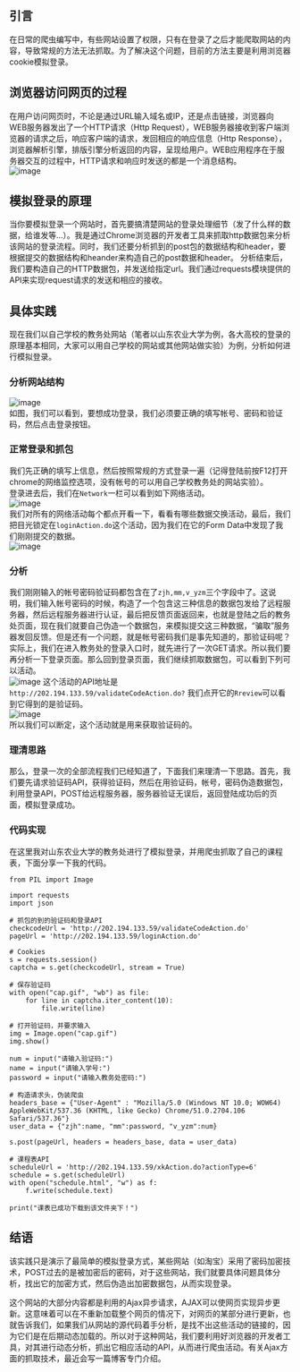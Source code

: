 ## 引言  
在日常的爬虫编写中，有些网站设置了权限，只有在登录了之后才能爬取网站的内容，导致常规的方法无法抓取。为了解决这个问题，目前的方法主要是利用浏览器cookie模拟登录。  
## 浏览器访问网页的过程  
在用户访问网页时，不论是通过URL输入域名或IP，还是点击链接，浏览器向WEB服务器发出了一个HTTP请求（Http Request），WEB服务器接收到客户端浏览器的请求之后，响应客户端的请求，发回相应的响应信息（Http Response），浏览器解析引擎，排版引擎分析返回的内容，呈现给用户。WEB应用程序在于服务器交互的过程中，HTTP请求和响应时发送的都是一个消息结构。   
![image](\img\headers.png)   
## 模拟登录的原理
当你要模拟登录一个网站时，首先要搞清楚网站的登录处理细节（发了什么样的数据，给谁发等...）。我是通过Chrome浏览器的开发者工具来抓取http数据包来分析该网站的登录流程。同时，我们还要分析抓到的post包的数据结构和header，要根据提交的数据结构和heander来构造自己的post数据和header。
分析结束后，我们要构造自己的HTTP数据包，并发送给指定url。我们通过requests模块提供的API来实现request请求的发送和相应的接收。  
## 具体实践  
现在我们以自己学校的教务处网站（笔者以山东农业大学为例，各大高校的登录的原理基本相同，大家可以用自己学校的网站或其他网站做实验）为例，分析如何进行模拟登录。  
### 分析网站结构  

![image](\img\jiaowu.png)  
如图，我们可以看到，要想成功登录，我们必须要正确的填写帐号、密码和验证码，然后点击登录按钮。  
### 正常登录和抓包  

我们先正确的填写上信息，然后按照常规的方式登录一遍（记得登陆前按F12打开chrome的网络监控选项，没有帐号的可以用自己学校教务处的网站实验）。  
登录进去后，我们在`Network`一栏可以看到如下网络活动。  
![image](\img\network.png)  
我们对所有的网络活动每个都点开看一下，看看有哪些数据交换活动，最后，我们把目光锁定在`loginAction.do`这个活动，因为我们在它的Form Data中发现了我们刚刚提交的数据。   
![image](\img\data.png)    

### 分析
我们刚刚输入的帐号密码验证码都包含在了```zjh,mm,v_yzm```三个字段中了。这说明，我们输入帐号密码的时候，构造了一个包含这三种信息的数据包发给了远程服务器，然后远程服务器进行认证，最后把反馈页面返回来，也就是登陆之后的教务处页面，现在我们就要自己伪造一个数据包，来模拟提交这三种数据，“骗取”服务器发回反馈。但是还有一个问题，就是帐号密码我们是事先知道的，那验证码呢？ 实际上，我们在进入教务处的登录入口时，就先进行了一次GET请求。所以我们要再分析一下登录页面。那么回到登录页面，我们继续抓取数据包，可以看到下列可以活动。  
![image](\img\yanzheng.png) 
这个活动的API地址是`http://202.194.133.59/validateCodeAction.do?` 我们点开它的`Rreview`可以看到它得到的是验证码。  
![image](\img\preview.png)  
所以我们可以断定，这个活动就是用来获取验证码的。  
### 理清思路  
那么，登录一次的全部流程我们已经知道了，下面我们来理清一下思路。首先，我们要先请求验证码API，获得验证码，然后在用验证码，帐号，密码伪造数据包，利用登录API，POST给远程服务器，服务器验证无误后，返回登陆成功后的页面，模拟登录成功。  

### 代码实现  
在这里我对山东农业大学的教务处进行了模拟登录，并用爬虫抓取了自己的课程表，下面分享一下我的代码。  
  
```
from PIL import Image

import requests
import json

# 抓包的到的验证码和登录API
checkcodeUrl = 'http://202.194.133.59/validateCodeAction.do'
pageUrl = 'http://202.194.133.59/loginAction.do'

# Cookies
s = requests.session()
captcha = s.get(checkcodeUrl, stream = True)

# 保存验证码
with open("cap.gif", "wb") as file:
    for line in captcha.iter_content(10):
        file.write(line)

# 打开验证码，并要求输入
img = Image.open("cap.gif")
img.show()

num = input("请输入验证码:")
name = input("请输入学号:")
password = input("请输入教务处密码:")

# 构造请求头，伪装爬虫
headers_base = {"User-Agent" : "Mozilla/5.0 (Windows NT 10.0; WOW64) AppleWebKit/537.36 (KHTML, like Gecko) Chrome/51.0.2704.106 Safari/537.36"}
user_data = {"zjh":name, "mm":password, "v_yzm":num}

s.post(pageUrl, headers = headers_base, data = user_data)

# 课程表API
scheduleUrl = 'http://202.194.133.59/xkAction.do?actionType=6'
schedule = s.get(scheduleUrl)
with open("schedule.html", "w") as f:
    f.write(schedule.text)

print("课表已成功下载到该文件夹下！")
```  

## 结语   
该实践只是演示了最简单的模拟登录方式，某些网站（如淘宝）采用了密码加密技术，POST过去的是被加密后的密码，对于这些网站，我们就要具体问题具体分析，找出它的加密方式，然后伪造出加密数据包，从而实现登录。  

这个网站的大部分内容都是利用的Ajax异步请求，AJAX可以使网页实现异步更新。这意味着可以在不重新加载整个网页的情况下，对网页的某部分进行更新，也就告诉我们，如果我们从网站的源代码着手分析，是找不出这些活动的链接的，因为它们是在后期动态加载的。所以对于这种网站，我们要利用好浏览器的开发者工具，对其进行动态分析，抓出它相应活动的API，从而进行爬虫活动。有关Ajax方面的抓取技术，最近会写一篇博客专门介绍。  

